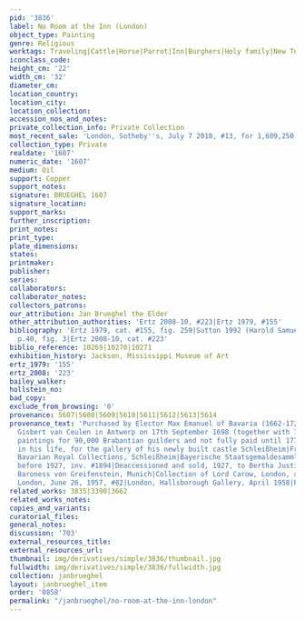 ```yaml
---
pid: '3836'
label: No Room at the Inn (London)
object_type: Painting
genre: Religious
worktags: Traveling|Cattle|Horse|Parrot|Inn|Burghers|Holy family|New Testament|Road|Wagon
iconclass_code:
height_cm: '22'
width_cm: '32'
diameter_cm:
location_country:
location_city:
location_collection:
accession_nos_and_notes:
private_collection_info: Private Collection
most_recent_sale: 'London, Sotheby''s, July 7 2010, #13, for 1,609,250 pounds'
collection_type: Private
realdate: '1607'
numeric_date: '1607'
medium: Oil
support: Copper
support_notes:
signature: BRUEGHEL 1607
signature_location:
support_marks:
further_inscription:
print_notes:
print_type:
plate_dimensions:
states:
printmaker:
publisher:
series:
collaborators:
collaborator_notes:
collectors_patrons:
our_attribution: Jan Brueghel the Elder
other_attribution_authorities: 'Ertz 2008-10, #223|Ertz 1979, #155'
bibliography: 'Ertz 1979, cat. #155, fig. 259|Sutton 1992 (Harold Samuel Collection),
  p.40, fig. 3|Ertz 2008-10, cat. #223'
biblio_reference: 10269|10270|10271
exhibition_history: Jackson, Mississippi Museum of Art
ertz_1979: '155'
ertz_2008: '223'
bailey_walker:
hollstein_no:
bad_copy:
exclude_from_browsing: '0'
provenance: 5607|5608|5609|5610|5611|5612|5613|5614
provenance_text: 'Purchased by Elector Max Emanuel of Bavaria (1662-1726) either from
  Gisbert van Ceulen in Antwerp on 17th September 1698 (together with 104 other important
  paintings for 90,000 Brabantian guilders and not fully paid until 1774), or later
  in his life, for the gallery of his newly built castle Schleißheim|From 1806 in
  Bavarian Royal Collections, Schleißheim|Bayerische Staatsgemaldesammlungen, Munich,
  before 1927, inv. #1894|Deaccessioned and sold, 1927, to Bertha Justina Schedel,
  Baroness von Greifenstein, Munich|Collection of Lord Carow, London, after 1927|Sotheby''s,
  London, June 26, 1957, #82|London, Hallsborough Gallery, April 1958|Private collection'
related_works: 3835|3390|3662
related_works_notes:
copies_and_variants:
curatorial_files:
general_notes:
discussion: '703'
external_resources_title:
external_resources_url:
thumbnail: img/derivatives/simple/3836/thumbnail.jpg
fullwidth: img/derivatives/simple/3836/fullwidth.jpg
collection: janbrueghel
layout: janbrueghel_item
order: '0858'
permalink: "/janbrueghel/no-room-at-the-inn-london"
---
```

